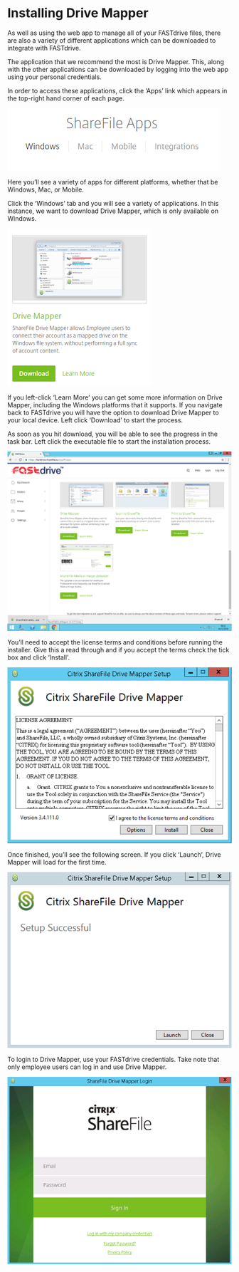 # Installing Drive Mapper

As well as using the web app to manage all of your FASTdrive files, there are also a variety of different applications which can be downloaded to integrate with FASTdrive.

The application that we recommend the most is Drive Mapper. This, along with the other applications can be downloaded by logging into the web app using your personal credentials.

In order to access these applications, click the ‘Apps’ link which appears in the top-right hand corner of each page.

![Image122](files/Image122.png)

Here you’ll see a variety of apps for different platforms, whether that be Windows, Mac, or Mobile.

Click the ‘Windows’ tab and you will see a variety of applications. In this instance, we want to download Drive Mapper, which is only available on Windows.

![Image123](files/Image123.png)

If you left-click ‘Learn More’ you can get some more information on Drive Mapper, including the Windows platforms that it supports. If you navigate back to FASTdrive you will have the option to download Drive Mapper to your local device. Left click ‘Download’ to start the process.

As soon as you hit download, you will be able to see the progress in the task bar. Left click the executable file to start the installation process.

![Image124](files/Image124.png)

You’ll need to accept the license terms and conditions before running the installer. Give this a read through and if you accept the terms check the tick box and click ‘Install’.

![Image125](files/Image125.png)

Once finished, you’ll see the following screen. If you click ‘Launch’, Drive Mapper will load for the first time.

![Image126](files/Image126.png)

To login to Drive Mapper, use your FASTdrive credentials. Take note that only employee users can log in and use Drive Mapper.

![Image127](files/Image127.png)

